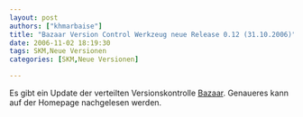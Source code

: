 ```yaml
---
layout: post
authors: ["khmarbaise"]
title: "Bazaar Version Control Werkzeug neue Release 0.12 (31.10.2006)"
date: 2006-11-02 18:19:30
tags: SKM,Neue Versionen
categories: [SKM,Neue Versionen]

---
```

Es gibt ein Update der verteilten Versionskontrolle [Bazaar](http://bazaar-vcs.org "Bazaar"). Genaueres kann auf der Homepage nachgelesen werden.
